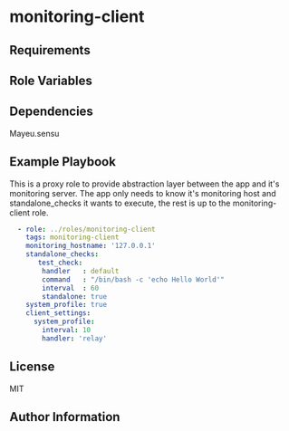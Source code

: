 monitoring-client
=========

Requirements
------------

Role Variables
--------------

Dependencies
------------

Mayeu.sensu

Example Playbook
----------------

This is a proxy role to provide abstraction layer between the app and it's monitoring server.
The app only needs to know it's monitoring host and standalone_checks it wants to execute, the rest is up to the monitoring-client role.

```yaml
  - role: ../roles/monitoring-client
    tags: monitoring-client
    monitoring_hostname: '127.0.0.1'
    standalone_checks:
       test_check:
        handler   : default
        command   : "/bin/bash -c 'echo Hello World'"
        interval  : 60
        standalone: true
    system_profile: true
    client_settings:
      system_profile:
        interval: 10
        handler: 'relay'
```

License
-------

MIT

Author Information
------------------
